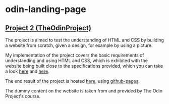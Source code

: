 # odin-landing-page
## [Project 2 (TheOdinProject)](https://www.theodinproject.com/lessons/790/)

The project is aimed to test the understanding of HTML and CSS by building a website from scratch, given a design, for example by using a picture.

My implementation of the project covers the basic requirements of understanding and using HTML and CSS, which is exhibited with the website being built close to the specifications provided, which you can take a look [here](https://cdn.statically.io/gh/TheOdinProject/curriculum/main/foundations/html_css/project/odin-project.png) and [here](https://cdn.statically.io/gh/TheOdinProject/curriculum/main/foundations/html_css/project/colors_and_stuff.png).

The end result of the project is hosted [here](https://anupamvamsi.github.io/odin-landing-page/), using [github-pages](https://docs.github.com/en/pages).

The dummy content on the website is taken from and provided by The Odin Project's course.